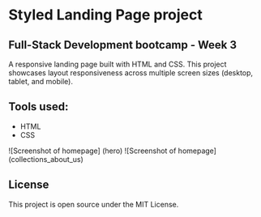 # Styled Landing Page project

## Full-Stack Development bootcamp - Week 3

A responsive landing page built with HTML and CSS. This project showcases layout responsiveness across multiple screen sizes (desktop, tablet, and mobile).

## Tools used:
- HTML
- CSS

![Screenshot of homepage] (hero)
![Screenshot of homepage] (collections_about_us)

## License
This project is open source under the MIT License.

